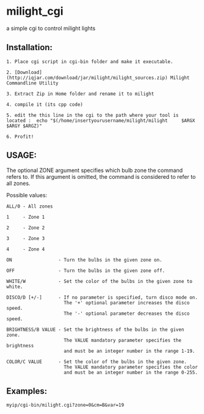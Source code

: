 # milight_cgi


a simple cgi to control milight lights

## Installation:

    1. Place cgi script in cgi-bin folder and make it executable.
    
    2. [Download](http://iqjar.com/download/jar/milight/milight_sources.zip) Milight Commandline Utility
    
    3. Extract Zip in Home folder and rename it to milight
    
    4. compile it (its cpp code)
    
    5. edit the this line in the cgi to the path where your tool is located :  echo "$(/home/insertyourusername/milight/milight     $ARGX $ARGY $ARGZ)"
    
    6. Profit!

## USAGE:

The optional ZONE argument specifies which bulb zone the command refers to.
If this argument is omitted, the command is considered to refer to all zones.

Possible values:

    ALL/0 - All zones
    
    1     - Zone 1
    
    2     - Zone 2
    
    3     - Zone 3
    
    4     - Zone 4
    
    ON                 - Turn the bulbs in the given zone on. 
    
    OFF                - Turn the bulbs in the given zone off.
    
    WHITE/W            - Set the color of the bulbs in the given zone to white.
    
    DISCO/D [+/-]      - If no parameter is specified, turn disco mode on.
                         The '+' optional parameter increases the disco speed.
                         The '-' optional parameter decreases the disco speed.
    
    BRIGHTNESS/B VALUE - Set the brightness of the bulbs in the given zone.
                         The VALUE mandatory parameter specifies the brightness
                         and must be an integer number in the range 1-19.
    
    COLOR/C VALUE      - Set the color of the bulbs in the given zone.
                         The VALUE mandatory parameter specifies the color
                         and must be an integer number in the range 0-255.

## Examples:
    myip/cgi-bin/milight.cgi?zone=0&cm=B&var=19

